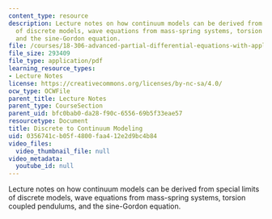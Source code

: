 ```yaml
---
content_type: resource
description: Lecture notes on how continuum models can be derived from special limits
  of discrete models, wave equations from mass-spring systems, torsion coupled pendulums,
  and the sine-Gordon equation.
file: /courses/18-306-advanced-partial-differential-equations-with-applications-fall-2009/0356741cb05f4800faa412e2d9bc4b84_MIT18_306f09_lec25_Discrete_to_Contin.pdf
file_size: 293409
file_type: application/pdf
learning_resource_types:
- Lecture Notes
license: https://creativecommons.org/licenses/by-nc-sa/4.0/
ocw_type: OCWFile
parent_title: Lecture Notes
parent_type: CourseSection
parent_uid: bfc0bab0-da28-f90c-6556-69b5f33eae57
resourcetype: Document
title: Discrete to Continuum Modeling
uid: 0356741c-b05f-4800-faa4-12e2d9bc4b84
video_files:
  video_thumbnail_file: null
video_metadata:
  youtube_id: null
---
```

Lecture notes on how continuum models can be derived from special limits of discrete models, wave equations from mass-spring systems, torsion coupled pendulums, and the sine-Gordon equation.